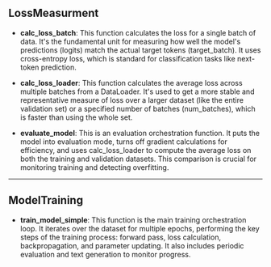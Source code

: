## LossMeasurment

* **calc_loss_batch**: This function calculates the loss for a single batch of data. It's the fundamental unit for measuring how well the model's predictions (logits) match the actual target tokens (target_batch). It uses cross-entropy loss, which is standard for classification tasks like next-token prediction.

* **calc_loss_loader**: This function calculates the average loss across multiple batches from a DataLoader. It's used to get a more stable and representative measure of loss over a larger dataset (like the entire validation set) or a specified number of batches (num_batches), which is faster than using the whole set.

* **evaluate_model**: This is an evaluation orchestration function. It puts the model into evaluation mode, turns off gradient calculations for efficiency, and uses calc_loss_loader to compute the average loss on both the training and validation datasets. This comparison is crucial for monitoring training and detecting overfitting.

---

## ModelTraining

* **train_model_simple**: This function is the main training orchestration loop. It iterates over the dataset for multiple epochs, performing the key steps of the training process: forward pass, loss calculation, backpropagation, and parameter updating. It also includes periodic evaluation and text generation to monitor progress. 
